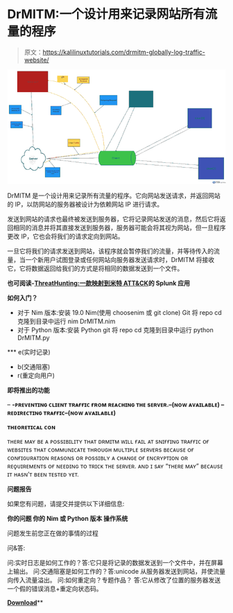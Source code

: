 # DrMITM:一个设计用来记录网站所有流量的程序

> 原文：<https://kalilinuxtutorials.com/drmitm-globally-log-traffic-website/>

[![DrMITM : A Program Designed To Globally Log All Traffic Of A Website](img/5648e0af7934e76f345c9f277a08a99d.png "DrMITM : A Program Designed To Globally Log All Traffic Of A Website")](https://1.bp.blogspot.com/-9o0Jv43zWjY/XVVRNAt0pTI/AAAAAAAAB8E/9A7Vd-Gyz4Mxl2IMAbI3ElUSicfOx8i9QCLcBGAs/s1600/Image-1.png)

DrMITM 是一个设计用来记录所有流量的程序。它向网站发送请求，并返回网站的 IP，以防网站的服务器被设计为依赖网站 IP 进行请求。

发送到网站的请求也最终被发送到服务器，它将记录网站发送的消息，然后它将返回相同的消息并将其直接发送到服务器，服务器可能会将其视为网站，但一旦程序更改 IP，它也会将我们的请求定向到网站。

一旦它将我们的请求发送到网站，该程序就会暂停我们的流量，并等待传入的流量，当一个新用户试图登录或任何网站向服务器发送请求时，DrMITM 将接收它，它将数据返回给我们的方式是将相同的数据发送到一个文件。

**也可阅读-[ThreatHunting:一款映射到米特 ATT&CK](https://kalilinuxtutorials.com/threathunting-splunk-mitre-attck/)的 Splunk 应用**

**如何入门？**

*   对于 Nim 版本:安装 19.0 Nim(使用 choosenim 或 git clone) Git 将 repo cd 克隆到目录中运行 nim DrMITM.nim
*   对于 Python 版本:安装 Python git 将 repo cd 克隆到目录中运行 python DrMITM.py

 ***   e(实时记录)
*   b(交通阻塞)
*   r(重定向用户)

**即将推出的功能**

– **-ᴘʀᴇᴠᴇɴᴛɪɴɢ ᴄʟɪᴇɴᴛ ᴛʀᴀғғɪᴄ ғʀᴏᴍ ʀᴇᴀᴄʜɪɴɢ ᴛʜᴇ sᴇʀᴠᴇʀ.–(ɴᴏᴡ ᴀᴠᴀɪʟᴀʙʟᴇ)
–ʀᴇᴅɪʀᴇᴄᴛɪɴɢ ᴛʀᴀғғɪᴄ–(ɴᴏᴡ ᴀᴠᴀɪʟᴀʙʟᴇ)**

**ᴛʜᴇᴏʀᴇᴛɪᴄᴀʟ ᴄᴏɴ**

ᴛʜᴇʀᴇ ᴍᴀʏ ʙᴇ ᴀ ᴘᴏssɪʙɪʟɪᴛʏ ᴛʜᴀᴛ ᴅʀᴍɪᴛᴍ ᴡɪʟʟ ғᴀɪʟ ᴀᴛ sɴɪғғɪɴɢ ᴛʀᴀғғɪᴄ ᴏғ ᴡᴇʙsɪᴛᴇs ᴛʜᴀᴛ ᴄᴏᴍᴍᴜɴɪᴄᴀᴛᴇ ᴛʜʀᴏᴜɢʜ ᴍᴜʟᴛɪᴘʟᴇ sᴇʀᴠᴇʀs ʙᴇᴄᴀᴜsᴇ ᴏғ ᴄᴏɴғɪɢᴜʀᴀᴛɪᴏɴ ʀᴇᴀsᴏɴs ᴏʀ ᴘᴏssɪʙʟʏ ᴀ ᴄʜᴀɴɢᴇ ᴏғ ᴇɴᴄʀʏᴘᴛɪᴏɴ ᴏʀ ʀᴇǫᴜɪʀᴇᴍᴇɴᴛs ᴏғ ɴᴇᴇᴅɪɴɢ ᴛᴏ ᴛʀɪᴄᴋ ᴛʜᴇ sᴇʀᴠᴇʀ. ᴀɴᴅ ɪ sᴀʏ “ᴛʜᴇʀᴇ ᴍᴀʏ” ʙᴇᴄᴀᴜsᴇ ɪᴛ ʜᴀsɴ’ᴛ ʙᴇᴇɴ ᴛᴇsᴛᴇᴅ ʏᴇᴛ.

**问题报告**

如果您有问题，请提交并提供以下详细信息:

**你的问题
你的 Nim 或 Python 版本
操作系统**

问题发生前您正在做的事情的过程

问&答:

问:实时日志是如何工作的？答:它只是将记录的数据发送到一个文件中，并在屏幕上输出。
问:交通阻塞是如何工作的？答:unicode 从服务器发送到网站，并使流量向传入流量溢出。
问:如何重定向？专题作品？
答:它从修改了位置的服务器发送一个假的错误消息+重定向状态码。

[**Download**](https://github.com/Imgp3Dev/DrMITM)**